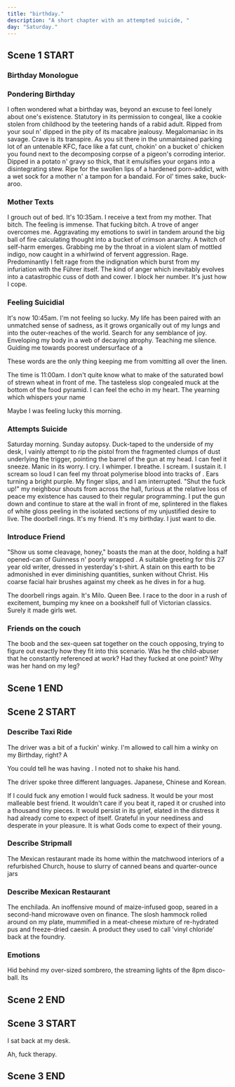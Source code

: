 ```yaml
---
title: "birthday."
description: "A short chapter with an attempted suicide, "
day: "Saturday."
---
```


## Scene 1 START

### Birthday Monologue
<!-- 
A week of life passes by. The rain runs thin. My hair mauves dry. The work dulls. Today is my birthday. The loneliest day of the year. Crust upon the gallows of my clamour, as the excess droops n' slaws from the seize of my mother's vagina. Heinous as a moulded cheese. Intent on burying the elderly in a cacophony of debt n' aimless cold-calling. For the next 24 hours I was destined to be an empty echo chamber of must-haves and has-beens; slurry in a deceit of exacerbated usury. Grace upon the impression of a fuck-off grin. Mute is thy safeword. Desperate is thy plea.
 -->
### Pondering Birthday

I often wondered what a birthday was, beyond an excuse to feel lonely about one's existence. Statutory in its permission to congeal, like a cookie stolen from childhood by the teetering hands of a rabid adult. Ripped from your soul n' dipped in the pity of its macabre jealousy. Megalomaniac in its savage. Crave is its transpire. As you sit there in the unmaintained parking lot of an untenable KFC, face like a fat cunt, chokin' on a bucket o' chicken you found next to the decomposing corpse of a pigeon's corroding interior. Dipped in a potato n' gravy so thick, that it emulsifies your organs into a disintegrating stew. Ripe for the swollen lips of a hardened porn-addict, with a wet sock for a mother n' a tampon for a bandaid. For ol' times sake, buck-aroo. 

### Mother Texts

I grouch out of bed. It's 10:35am. I receive a text from my mother. That bitch. The feeling is immense. That fucking bitch. A trove of anger overcomes me. Aggravating my emotions to swirl in tandem around the big ball of fire calculating thought into a bucket of crimson anarchy. A twitch of self-harm emerges. Grabbing me by the throat in a violent slam of mottled indigo, now caught in a whirlwind of fervent aggression. Rage. Predominantly I felt rage from the indignation which burst from my infuriation with the Führer itself. The kind of anger which inevitably evolves into a catastrophic cuss of doth and cower. I block her number. It's just how I cope.

### Feeling Suicidial

It's now 10:45am. I'm not feeling so lucky. My life has been paired with an unmatched sense of sadness, as it grows organically out of my lungs and into the outer-reaches of the world. Search for any semblance of joy. Enveloping my body in a web of decaying atrophy. Teaching me silence. Guiding me towards poorest undersurface of a

 These words are the only thing keeping me from vomitting all over the linen.

The time is 11:00am. I don't quite know what to make of the saturated bowl of strewn wheat in front of me. The tasteless slop congealed muck at the bottom of the food pyramid. I can feel the echo in my heart. The yearning which whispers your name


Maybe I was feeling lucky this morning.

### Attempts Suicide

Saturday morning. Sunday autopsy. Duck-taped to the underside of my desk, I vainly attempt to rip the pistol from the fragmented clumps of dust underlying the trigger, pointing the barrel of the gun at my head. I can feel it sneeze. Manic in its worry. I cry. I whimper. I breathe. I scream. I sustain it. I scream so loud I can feel my throat polymerise blood into tracks of . Ears turning a bright purple. My finger slips, and I am interrupted. "Shut the fuck up!" my neighbour shouts from across the hall, furious at the relative loss of peace my existence has caused to their regular programming. I put the gun down and continue to stare at the wall in front of me, splintered in the flakes of white gloss peeling in the isolated sections of my unjustified desire to live. The doorbell rings. It's my friend. It's my birthday. I just want to die.

### Introduce Friend

"Show us some cleavage, honey," boasts the man at the door, holding a half opened-can of Guinness n' poorly wrapped . A suitable greeting for this 27 year old writer, dressed in yesterday's t-shirt. A stain on this earth to be admonished in ever diminishing quantities, sunken without Christ. His coarse facial hair brushes against my cheek as he dives in for a hug.


The doorbell rings again. It's Milo. Queen Bee. I race to the door in a rush of excitement, bumping my knee on a bookshelf full of Victorian classics. Surely it made girls wet.

### Friends on the couch

The boob and the sex-queen sat together on the couch opposing, trying to figure out exactly how they fit into this scenario. Was he the child-abuser that he constantly referenced at work? Had they fucked at one point? Why was her hand on my leg?



## Scene 1 END

####

## Scene 2 START

### Describe Taxi Ride

The driver was a bit of a fuckin' winky. I'm allowed to call him a winky on my Birthday, right? A

You could tell he was having  . I noted not to shake his hand.

The driver spoke three different languages. Japanese, Chinese and Korean.


If I could fuck any emotion I would fuck sadness. It would be your most malleable best friend. It wouldn't care if you beat it, raped it or crushed into a thousand tiny pieces. It would persist in its grief, elated in the distress it had already come to expect of itself. Grateful in your neediness and desperate in your pleasure. It is what Gods come to expect of their young.

### Describe Stripmall

The Mexican restaurant made its home within the matchwood interiors of a refurbished Church, house to slurry of canned beans and quarter-ounce jars



### Describe Mexican Restaurant

The enchilada. An inoffensive mound of maize-infused goop, seared in a second-hand microwave oven on finance. The slosh hammock rolled around on my plate, mummified in a meat-cheese mixture of re-hydrated pus and freeze-dried caesin. A product they used to call 'vinyl chloride' back at the foundry.


### Emotions

Hid behind my over-sized sombrero, the streaming lights of the 8pm disco-ball.
Its

## Scene 2 END

####

## Scene 3 START



I sat back at my desk.

Ah, fuck therapy.

## Scene 3 END
